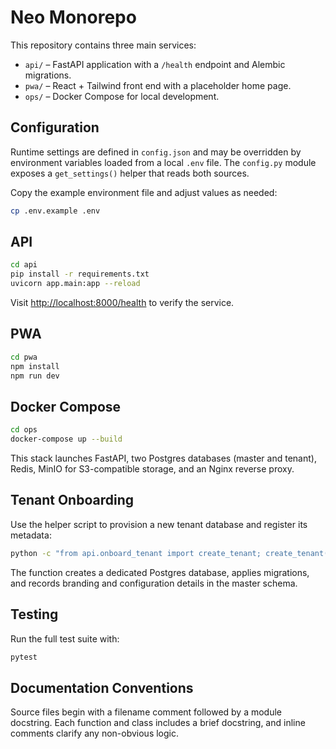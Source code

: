 # Neo Monorepo

This repository contains three main services:

- `api/` – FastAPI application with a `/health` endpoint and Alembic migrations.
- `pwa/` – React + Tailwind front end with a placeholder home page.
- `ops/` – Docker Compose for local development.

## Configuration

Runtime settings are defined in `config.json` and may be overridden by environment variables loaded from a local `.env` file. The `config.py` module exposes a `get_settings()` helper that reads both sources.

Copy the example environment file and adjust values as needed:

```bash
cp .env.example .env
```

## API

```bash
cd api
pip install -r requirements.txt
uvicorn app.main:app --reload
```

Visit <http://localhost:8000/health> to verify the service.

## PWA

```bash
cd pwa
npm install
npm run dev
```

## Docker Compose

```bash
cd ops
docker-compose up --build
```

This stack launches FastAPI, two Postgres databases (master and tenant), Redis, MinIO for S3-compatible storage, and an Nginx reverse proxy.

## Tenant Onboarding

Use the helper script to provision a new tenant database and register its
metadata:

```bash
python -c "from api.onboard_tenant import create_tenant; create_tenant('demo', 'demo.local')"
```

The function creates a dedicated Postgres database, applies migrations, and
records branding and configuration details in the master schema.

## Testing

Run the full test suite with:

```bash
pytest
```

## Documentation Conventions

Source files begin with a filename comment followed by a module docstring. Each
function and class includes a brief docstring, and inline comments clarify any
non-obvious logic.
